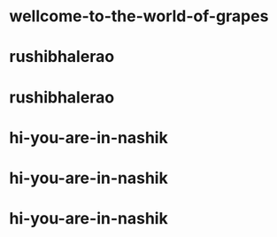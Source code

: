 # wellcome-to-the-world-of-grapes
# rushibhalerao
# rushibhalerao
# hi-you-are-in-nashik
# hi-you-are-in-nashik
# hi-you-are-in-nashik
